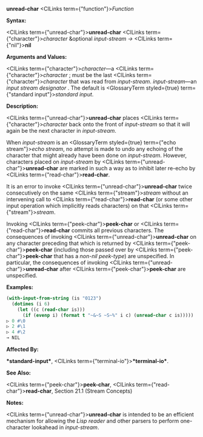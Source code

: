 **unread-char** <ClLinks  term={"function"}><i>Function</i></ClLinks> 



**Syntax:** 



<ClLinks  term={"unread-char"}><b>unread-char</b></ClLinks> <ClLinks  term={"character"}><i>character</i></ClLinks> &amp;optional *input-stream →* <ClLinks  term={"nil"}><b>nil</b></ClLinks> 



**Arguments and Values:** 



<ClLinks  term={"character"}><i>character</i></ClLinks>—a <ClLinks  term={"character"}><i>character</i></ClLinks> ; must be the last <ClLinks  term={"character"}><i>character</i></ClLinks> that was read from *input-stream*. *input-stream*—an *input stream designator* . The default is <GlossaryTerm styled={true} term={"standard input"}><i>standard input</i></GlossaryTerm>. 



**Description:** 



<ClLinks  term={"unread-char"}><b>unread-char</b></ClLinks> places <ClLinks  term={"character"}><i>character</i></ClLinks> back onto the front of *input-stream* so that it will again be the next character in *input-stream*. 



When *input-stream* is an <GlossaryTerm styled={true} term={"echo stream"}><i>echo stream</i></GlossaryTerm>, no attempt is made to undo any echoing of the character that might already have been done on *input-stream*. However, characters placed on *input-stream* by <ClLinks  term={"unread-char"}><b>unread-char</b></ClLinks> are marked in such a way as to inhibit later re-echo by <ClLinks  term={"read-char"}><b>read-char</b></ClLinks>. 



It is an error to invoke <ClLinks  term={"unread-char"}><b>unread-char</b></ClLinks> twice consecutively on the same <ClLinks  term={"stream"}><i>stream</i></ClLinks> without an intervening call to <ClLinks  term={"read-char"}><b>read-char</b></ClLinks> (or some other input operation which implicitly reads characters) on that <ClLinks  term={"stream"}><i>stream</i></ClLinks>. 



Invoking <ClLinks  term={"peek-char"}><b>peek-char</b></ClLinks> or <ClLinks  term={"read-char"}><b>read-char</b></ClLinks> commits all previous characters. The consequences of invoking <ClLinks  term={"unread-char"}><b>unread-char</b></ClLinks> on any character preceding that which is returned by <ClLinks  term={"peek-char"}><b>peek-char</b></ClLinks> (including those passed over by <ClLinks  term={"peek-char"}><b>peek-char</b></ClLinks> that has a *non-nil peek-type*) are unspecified. In particular, the consequences of invoking <ClLinks  term={"unread-char"}><b>unread-char</b></ClLinks> after <ClLinks  term={"peek-char"}><b>peek-char</b></ClLinks> are unspecified. 



**Examples:**
```lisp
(with-input-from-string (is "0123") 
  (dotimes (i 6) 
    (let ((c (read-char is))) 
      (if (evenp i) (format t "~&~S ~S~%" i c) (unread-char c is))))) 
▷ 0 #\0 
▷ 2 #\1 
▷ 4 #\2 
→ NIL 


```
**Affected By:** 



**\*standard-input\***, <ClLinks  term={"terminal-io"}><b>\*terminal-io\*</b></ClLinks>. 



**See Also:** 



<ClLinks  term={"peek-char"}><b>peek-char</b></ClLinks>, <ClLinks  term={"read-char"}><b>read-char</b></ClLinks>, Section 21.1 (Stream Concepts) 



**Notes:** 



<ClLinks  term={"unread-char"}><b>unread-char</b></ClLinks> is intended to be an efficient mechanism for allowing the *Lisp reader* and other parsers to perform one-character lookahead in *input-stream*. 



